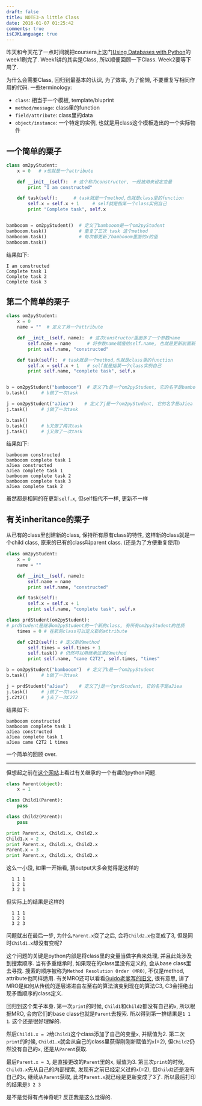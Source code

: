 ```yaml
---
draft: false
title: NOTE3-a little Class
date: 2016-01-07 01:25:42
comments: true
isCJKLanguage: true
---
```


昨天和今天花了一点时间就把coursera上这门[Using Databases with Python](https://www.coursera.org/learn/python-databases)的week1刷完了.
Week1讲的其实是Class, 所以顺便回顾一下Class. Week2要等下周了.

为什么会需要Class, 回归到最基本的认识, 为了效率, 为了偷懒, 不要重复写相同作用的代码.
一些terminology:

+ `class`: 相当于一个模板, template/bluprint
+ `method/message`: class里的function
+ `field/attribute`: class里的data
+ `object/instance`: 一个特定的实例, 也就是用class这个模板造出的一个实际物件


## 一个简单的栗子

```python
class om2pyStudent:
	x = 0   # x也就是一个attribute

	def __init__(self):  # 这个称为constructor, 一般被用来设定变量
		print "I am constructed"

	def task(self):      # task就是一个method,也就是class里的function
		self.x = self.x + 1     # self就是指某一个class实例自己
		print "Complete task", self.x


bambooom = om2pyStudent()  # 定义了bambooom是一个om2pyStudent
bambooom.task()            # 重复了三次 task 这个method
bambooom.task()            # 每次都更新了bambooom里面的x的值
bambooom.task()
```

结果如下:

```
I am constructed
Complete task 1
Complete task 2
Complete task 3
```


## 第二个简单的栗子
```python
class om2pyStudent:
	x = 0
	name = ""  # 定义了另一个attribute

	def __init__(self, name):  # 这次constructor里面多了一个参数name
		self.name = name      # 将参数name赋值给self.name, 也就是更新前面新定义的name
		print self.name, "constructed"

	def task(self):  # task就是一个method,也就是class里的function
		self.x = self.x + 1   # self就是指某一个class实例自己
		print self.name, "complete task", self.x


b = om2pyStudent("bambooom")  # 定义了b是一个om2pyStudent, 它的名字是bambooom
b.task()     # b做了一次task

j = om2pyStudent("aJiea")    # 定义了j是一个om2pyStudent, 它的名字是aJiea
j.task()     # j做了一次task

b.task()
b.task()     # b又做了两次task
j.task()     # j又做了一次task
```

结果如下:

```
bambooom constructed
bambooom complete task 1
aJiea constructed
aJiea complete task 1
bambooom complete task 2
bambooom complete task 3
aJiea complete task 2
```

虽然都是相同的在更新`self.x`, 但self指代不一样, 更新不一样



## 有关inheritance的栗子
从已有的class里创建新的class, 保持所有原有class的特性, 这样新的class就是一个child class, 原来的已有的class叫parent class. (还是为了方便重复使用)

```python
class om2pyStudent:
	x = 0
	name = ""

	def __init__(self, name):
		self.name = name
		print self.name, "constructed"

	def task(self):
		self.x = self.x + 1
		print self.name, "complete task", self.x

class prdStudent(om2pyStudent):
# prdStudent是继承om2pyStudent的一个新的class, 有所有om2pyStudent的性质
	times = 0 # 在新的class可以定义新的attribute

	def c2t2(self): # 定义新的method
		self.times = self.times + 1
		self.task() # 仍然可以用继承过来的method
		print self.name, "came C2T2", self.times, "times"

b = om2pyStudent("bambooom")  # 定义了b是一个om2pyStudent
b.task()     # b做了一次task

j = prdStudent("aJiea")    # 定义了j是一个prdStudent, 它的名字是aJiea
j.task()     # j做了一次task
j.c2t2()     # j去了一次C2T2
```

结果如下:

```
bambooom constructed
bambooom complete task 1
aJiea constructed
aJiea complete task 1
aJiea came C2T2 1 times
```


一个简单的回顾 over.

---

但想起之前在[这个网站](http://www.toptal.com/python/interview-questions)上看过有关继承的一个有趣的python问题.

```python
class Parent(object):
    x = 1

class Child1(Parent):
    pass

class Child2(Parent):
    pass

print Parent.x, Child1.x, Child2.x
Child1.x = 2
print Parent.x, Child1.x, Child2.x
Parent.x = 3
print Parent.x, Child1.x, Child2.x
```

这么一小段, 如果一开始看, 猜output大多会觉得是这样的

```
  1 1 1
  1 2 1
  3 2 1
```

但实际上的结果是这样的

```
  1 1 1
  1 2 1
  3 2 3
```

问题就出在最后一步, 为什么`Parent.x`变了之后, 会将`Child2.x`也变成了3, 但是同时`Child1.x`却没有变呢?

这个问题的关键是python内部是将class里的变量当做字典来处理, 并且此处涉及到搜索顺序.
当有多重继承时, 如果现在的class里没有定义的, 会从base class里去寻找.
搜索的顺序被称为`Method Resolution Order (MRO)`, 不仅是method, attribute也同样适用.
有关MRO还可以看看[Guido老爹写的旧文](http://python-history.blogspot.com.ar/2010/06/method-resolution-order.html), 很有意思, 讲了MRO是如何从传统的逐层递进由左至右的算法演变到现在的算法C3, C3会拒绝出现矛盾顺序的class定义.

回归到这个栗子本身.
第一次`print`的时候, `Child1`和`Child2`都没有自己的`x`, 所以根据MRO, 会向它们的base class也就是`Parent`去搜索.
所以得到第一排结果是`1 1 1`. 这个还是很好理解的.

然后`Child1.x = 2`给`Child1`这个class添加了自己的变量`x`, 并赋值为2.
第二次`print`的时候, `Child1.x`就会从自己的class里获得刚刚新赋值的`x`(=2), 但`Child2`仍然没有自己的`x`, 还是从`Parent`获取.

最后`Parent.x = 3`, 是直接更改的`Parent`里的x, 赋值为3.
第三次`print`的时候, `Child1.x`先从自己的内部搜索, 发现有之前已经定义过的`x`(=2), 但`Child2`还是没有自己的`x`, 继续从`Parent`获取, 此时`Parent.x`就已经是更新变成了3了. 所以最后打印的结果是`3 2 3`

是不是觉得有点神奇呢?
反正我是这么觉得的.
